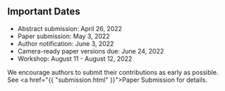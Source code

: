 ## Important Dates

* Abstract submission: April 26, 2022
* Paper submission: May 3, 2022
* Author notification: June 3, 2022
* Camera-ready paper versions due: June 24, 2022
* Workshop: August 11 - August 12, 2022

We encourage authors to submit their contributions as early as possible. See <a href="{{ "submission.html" }}">Paper Submission</a>
for details.
